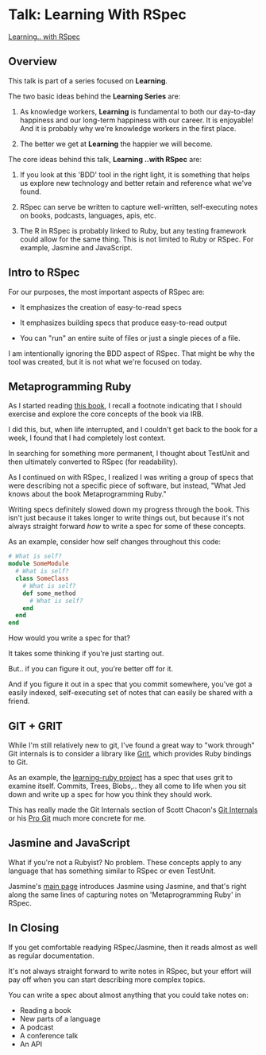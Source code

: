 # Talk: Learning With RSpec

[Learning.. with RSpec](http://www.jednorthridge.com/talks/learning-with-rspec/)

## Overview

This talk is part of a series focused on **Learning**.

The two basic ideas behind the **Learning Series** are:

1. As knowledge workers, **Learning** is fundamental to both our day-to-day
   happiness and our long-term happiness with our career. It is enjoyable! And
   it is probably why we're knowledge workers in the first place.

2. The better we get at **Learning** the happier we will become.

The core ideas behind this talk, **Learning ..with RSpec** are:

1. If you look at this 'BDD' tool in the right light, it is something that helps
   us explore new technology and better retain and reference what we've found.

2. RSpec can serve be written to capture well-written, self-executing notes on
   books, podcasts, languages, apis, etc.

3. The R in RSpec is probably linked to Ruby, but any testing framework could
   allow for the same thing. This is not limited to Ruby or RSpec. For example,
   Jasmine and JavaScript.

## Intro to RSpec

For our purposes, the most important aspects of RSpec are:

* It emphasizes the creation of easy-to-read specs

* It emphasizes building specs that produce easy-to-read output

* You can "run" an entire suite of files or just a single pieces of a file.

I am intentionally ignoring the BDD aspect of RSpec. That might be why the tool
was created, but it is not what we're focused on today.

## Metaprogramming Ruby

As I started reading
[this book](http://pragprog.com/book/ppmetr/metaprogramming-ruby), I recall a
footnote indicating that I should exercise and explore the core concepts of the
book via IRB.

I did this, but, when life interrupted, and I couldn't get back to the book for
a week, I found that I had completely lost context.

In searching for something more permanent, I thought about TestUnit and then
ultimately converted to RSpec (for readability).

As I continued on with RSpec, I realized I was writing a group of specs that
were describing not a specific piece of software, but instead, "What Jed knows
about the book Metaprogramming Ruby."

Writing specs definitely slowed down my progress through the book. This isn't
just because it takes longer to write things out, but because it's not always
straight forward *how* to write a spec for some of these concepts.

As an example, consider how self changes throughout this code:

```ruby
# What is self?
module SomeModule
  # What is self?
  class SomeClass
    # What is self?
    def some_method
      # What is self?
    end
  end
end
```

How would you write a spec for that?

It takes some thinking if you're just starting out.

But.. if you can figure it out, you're better off for it.

And if you figure it out in a spec that you commit somewhere, you've got a
easily indexed, self-executing set of notes that can easily be shared with a
friend.

## GIT + GRIT

While I'm still relatively new to git, I've found a great way to "work through"
Git internals is to consider a library like
[Grit](https://github.com/mojombo/grit), which provides Ruby bindings to Git.

As an example, the
[learning-ruby project](https://github.com/jedcn/learning-ruby) has a spec that
uses grit to examine itself. Commits, Trees, Blobs,.. they all come to life when
you sit down and write up a spec for how you think they should work.

This has really made the Git Internals section of Scott Chacon's
[Git Internals](https://peepcode.com/products/git-internals-pdf) or his
[Pro Git](http://git-scm.com/book) much more concrete for me.

## Jasmine and JavaScript

What if you're not a Rubyist? No problem. These concepts apply to any language
that has something similar to RSpec or even TestUnit.

Jasmine's [main page](http://pivotal.github.com/jasmine/) introduces Jasmine
using Jasmine, and that's right along the same lines of capturing notes on
'Metaprogramming Ruby' in RSpec.

## In Closing

If you get comfortable readying RSpec/Jasmine, then it reads almost as well as
regular documentation.

It's not always straight forward to write notes in RSpec, but your effort will
pay off when you can start describing more complex topics.

You can write a spec about almost anything that you could take notes on:

* Reading a book
* New parts of a language
* A podcast
* A conference talk
* An API
